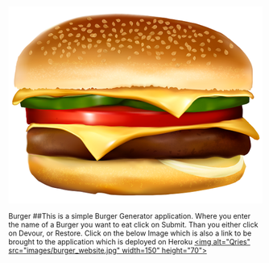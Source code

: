 ![alt text](images/burger.png)

Burger
##This is a simple Burger Generator application. Where you enter the name of a Burger you want to eat click on Submit. Than you either click on Devour, or Restore. Click on the below Image which is also a link to be brought to the application which is deployed on Heroku
<a href="https://polar-hollows-18989.herokuapp.com/">
         <img alt="Qries" src="images/burger_website.jpg"
         width=150" height="70">
